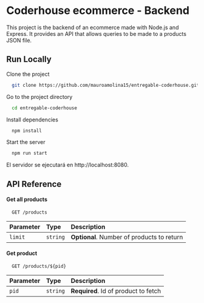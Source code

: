 # Coderhouse ecommerce - Backend

This project is the backend of an ecommerce made with Node.js and Express. It provides an API that allows queries to be made to a products JSON file.

## Run Locally

Clone the project

```bash
  git clone https://github.com/mauroamolina15/entregable-coderhouse.git
```

Go to the project directory

```bash
  cd entregable-coderhouse
```

Install dependencies

```bash
  npm install
```

Start the server

```bash
  npm run start
```

El servidor se ejecutará en http://localhost:8080.

## API Reference

#### Get all products

```http
  GET /products
```

| Parameter | Type     | Description                                |
| :-------- | :------- | :----------------------------------------- |
| `limit`   | `string` | **Optional**. Number of products to return |

#### Get product

```http
  GET /products/${pid}
```

| Parameter | Type     | Description                          |
| :-------- | :------- | :----------------------------------- |
| `pid`     | `string` | **Required**. Id of product to fetch |
